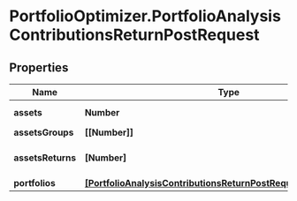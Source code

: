 # PortfolioOptimizer.PortfolioAnalysisContributionsReturnPostRequest

## Properties

Name | Type | Description | Notes
------------ | ------------- | ------------- | -------------
**assets** | **Number** | The number of assets | 
**assetsGroups** | **[[Number]]** |  | [optional] 
**assetsReturns** | **[Number]** | assetsReturns[i] is the arithmetic return of asset i | 
**portfolios** | [**[PortfolioAnalysisContributionsReturnPostRequestPortfoliosInner]**](PortfolioAnalysisContributionsReturnPostRequestPortfoliosInner.md) |  | 


